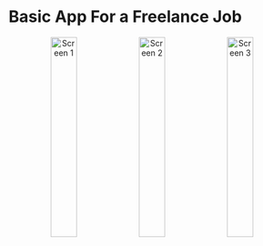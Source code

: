 # Basic App For a Freelance Job

<p align="center">
  
  <img alt="Screen 1" src="https://i.imgur.com/92YGG6p.png" height="30%" width="30%" />

 
  <img alt="Screen 2" src="https://i.imgur.com/QpQovOj.png" height="30%" width="30%" />

  <img alt="Screen 3" src="https://i.imgur.com/r8rjP4K.png" height="30%" width="30%" />

</p>
